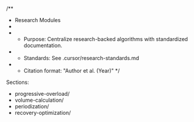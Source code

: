 /**
 * Research Modules
 *
 * - Purpose: Centralize research-backed algorithms with standardized documentation.
 * - Standards: See .cursor/research-standards.md
 * - Citation format: "Author et al. (Year)"
 */

Sections:
- progressive-overload/
- volume-calculation/
- periodization/
- recovery-optimization/



